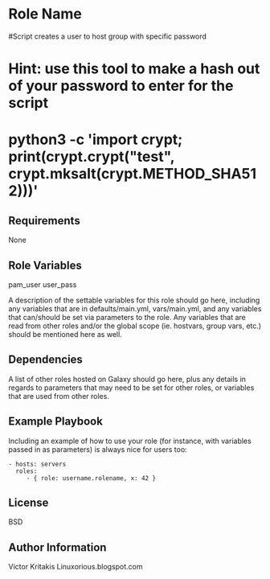 Role Name
=========

#Script creates a user to host group with specific password 
# Hint: use this tool to make a hash out of your password to enter for the script 
# python3 -c 'import crypt; print(crypt.crypt("test", crypt.mksalt(crypt.METHOD_SHA512)))'
Requirements
------------

None

Role Variables
--------------
pam_user
user_pass


A description of the settable variables for this role should go here, including any variables that are in defaults/main.yml, vars/main.yml, and any variables that can/should be set via parameters to the role. Any variables that are read from other roles and/or the global scope (ie. hostvars, group vars, etc.) should be mentioned here as well.

Dependencies
------------

A list of other roles hosted on Galaxy should go here, plus any details in regards to parameters that may need to be set for other roles, or variables that are used from other roles.

Example Playbook
----------------

Including an example of how to use your role (for instance, with variables passed in as parameters) is always nice for users too:

    - hosts: servers
      roles:
         - { role: username.rolename, x: 42 }

License
-------

BSD

Author Information
------------------

Victor Kritakis
Linuxorious.blogspot.com